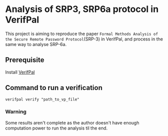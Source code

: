 # Analysis of SRP3, SRP6a protocol in VerifPal
This project is aiming to reproduce the paper
`Formal Methods Analysis of the Secure Remote Password Protocol`(SRP-3) in VerifPal, and process in the same way to analyse SRP-6a.
## Prerequisite
Install [VerifPal](https://verifpal.com/)

## Command to run a verification
`verifpal verify "path_to_vp_file"`

### Warning
Some results aren't complete as the author doesn't have enough computation power to run the analysis til the end.
